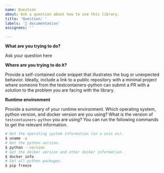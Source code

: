 ```yaml
---
name: Question
about: Ask a question about how to use this library.
title: 'Question: '
labels: '📖 documentation'
assignees: ''

---
```


<!-- feel free to remove any irrelevant section(s) below -->

**What are you trying to do?**

Ask your question here

**Where are you trying to do it?**

Provide a self-contained code snippet that illustrates the bug or unexpected behavior.
Ideally, include a link to a public repository with a minimal project where someone from the
testcontainers-python can submit a PR with a solution to the problem you are facing with the library.

**Runtime environment**

Provide a summary of your runtime environment. Which operating system, python version, and docker version are you using? What is the version of `testcontainers-python` you are using? You can run the following commands to get the relevant information.

```bash
# Get the operating system information (on a unix os).
$ uname -a
# Get the python version.
$ python --version
# Get the docker version and other docker information.
$ docker info
# Get all python packages.
$ pip freeze
```
